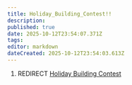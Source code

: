 ```yaml
---
title: Holiday_Building_Contest!!
description: 
published: true
date: 2025-10-12T23:54:07.371Z
tags: 
editor: markdown
dateCreated: 2025-10-12T23:54:03.613Z
---
```


1.  REDIRECT [Holiday Building
    Contest](Holiday_Building_Contest "wikilink")